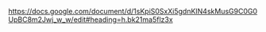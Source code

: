 

https://docs.google.com/document/d/1sKpiS0SxXi5gdnKIN4skMusG9C0G0UpBC8m2Jwj_w_w/edit#heading=h.bk21ma5flz3x

